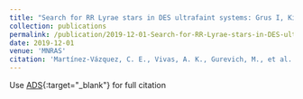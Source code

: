 ```yaml
---
title: "Search for RR Lyrae stars in DES ultrafaint systems: Grus I, Kim 2, Phoenix II, and Grus II"
collection: publications
permalink: /publication/2019-12-01-Search-for-RR-Lyrae-stars-in-DES-ultrafaint-systems-Grus-I-Kim-2-Phoenix-II-and-Grus-II
date: 2019-12-01
venue: 'MNRAS'
citation: 'Martínez-Vázquez, C. E., Vivas, A. K., Gurevich, M., et al. (DES Collaboration) 2019, MNRAS, 490, 2183'
---
```

Use [ADS](https://ui.adsabs.harvard.edu/abs/2019MNRAS.490.2183M/abstract){:target="_blank"} for full citation
